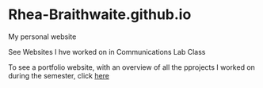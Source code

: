 # Rhea-Braithwaite.github.io
My personal website

See Websites I hve worked on in Communications Lab Class

To see a portfolio website, with an overview of all the pprojects I worked on during the semester, click [here](https://rhea-braithwaite.github.io/Portfolio/)


